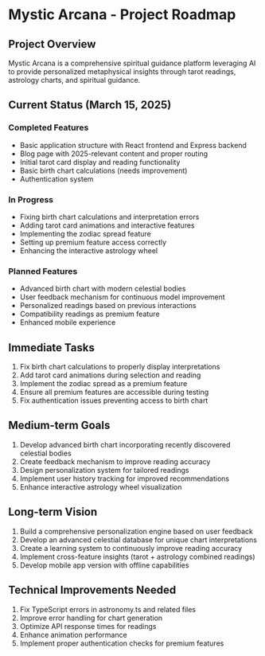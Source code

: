 # Mystic Arcana - Project Roadmap

## Project Overview
Mystic Arcana is a comprehensive spiritual guidance platform leveraging AI to provide personalized metaphysical insights through tarot readings, astrology charts, and spiritual guidance.

## Current Status (March 15, 2025)

### Completed Features
- Basic application structure with React frontend and Express backend
- Blog page with 2025-relevant content and proper routing
- Initial tarot card display and reading functionality
- Basic birth chart calculations (needs improvement)
- Authentication system

### In Progress
- Fixing birth chart calculations and interpretation errors
- Adding tarot card animations and interactive features
- Implementing the zodiac spread feature 
- Setting up premium feature access correctly
- Enhancing the interactive astrology wheel

### Planned Features
- Advanced birth chart with modern celestial bodies
- User feedback mechanism for continuous model improvement
- Personalized readings based on previous interactions
- Compatibility readings as premium feature
- Enhanced mobile experience

## Immediate Tasks
1. Fix birth chart calculations to properly display interpretations
2. Add tarot card animations during selection and reading
3. Implement the zodiac spread as a premium feature
4. Ensure all premium features are accessible during testing
5. Fix authentication issues preventing access to birth chart

## Medium-term Goals
1. Develop advanced birth chart incorporating recently discovered celestial bodies
2. Create feedback mechanism to improve reading accuracy
3. Design personalization system for tailored readings
4. Implement user history tracking for improved recommendations
5. Enhance interactive astrology wheel visualization

## Long-term Vision
1. Build a comprehensive personalization engine based on user feedback
2. Develop an advanced celestial database for unique chart interpretations
3. Create a learning system to continuously improve reading accuracy
4. Implement cross-feature insights (tarot + astrology combined readings)
5. Develop mobile app version with offline capabilities

## Technical Improvements Needed
1. Fix TypeScript errors in astronomy.ts and related files
2. Improve error handling for chart generation
3. Optimize API response times for readings
4. Enhance animation performance
5. Implement proper authentication checks for premium features